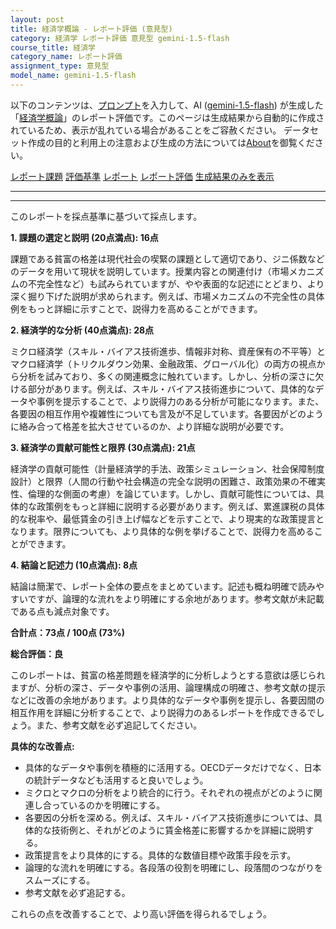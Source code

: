 ```yaml
---
layout: post
title: 経済学概論 - レポート評価 (意見型)
category: 経済学 レポート評価 意見型 gemini-1.5-flash
course_title: 経済学
category_name: レポート評価
assignment_type: 意見型
model_name: gemini-1.5-flash
---
```


以下のコンテンツは、[プロンプト](http://127.0.0.1:8000/generated/経済学/gemini-1.5-flash/prompt_レポート評価-意見型.md)を入力して、AI ([gemini-1.5-flash](contents/gemini-1.5-flash)) が生成した「[経済学概論](/contents/経済学/)」のレポート評価です。このページは生成結果から自動的に作成されているため、表示が乱れている場合があることをご容赦ください。
データセット作成の目的と利用上の注意および生成の方法については[About](/About)を御覧ください。

[レポート課題](../レポート課題-意見型)
[評価基準](../評価基準-意見型)
[レポート](../レポート-意見型)
[レポート評価](../レポート評価-意見型)
[生成結果のみを表示](http://127.0.0.1:8000/generated/経済学/gemini-1.5-flash/レポート評価-意見型.md)
  

***
***
  
このレポートを採点基準に基づいて採点します。

**1. 課題の選定と説明 (20点満点): 16点**

課題である貧富の格差は現代社会の喫緊の課題として適切であり、ジニ係数などのデータを用いて現状を説明しています。授業内容との関連付け（市場メカニズムの不完全性など）も試みられていますが、やや表面的な記述にとどまり、より深く掘り下げた説明が求められます。例えば、市場メカニズムの不完全性の具体例をもっと詳細に示すことで、説得力を高めることができます。


**2. 経済学的な分析 (40点満点): 28点**

ミクロ経済学（スキル・バイアス技術進歩、情報非対称、資産保有の不平等）とマクロ経済学（トリクルダウン効果、金融政策、グローバル化）の両方の視点から分析を試みており、多くの関連概念に触れています。しかし、分析の深さに欠ける部分があります。例えば、スキル・バイアス技術進歩について、具体的なデータや事例を提示することで、より説得力のある分析が可能になります。また、各要因の相互作用や複雑性についても言及が不足しています。各要因がどのように絡み合って格差を拡大させているのか、より詳細な説明が必要です。


**3. 経済学の貢献可能性と限界 (30点満点): 21点**

経済学の貢献可能性（計量経済学的手法、政策シミュレーション、社会保障制度設計）と限界（人間の行動や社会構造の完全な説明の困難さ、政策効果の不確実性、倫理的な側面の考慮）を論じています。しかし、貢献可能性については、具体的な政策例をもっと詳細に説明する必要があります。例えば、累進課税の具体的な税率や、最低賃金の引き上げ幅などを示すことで、より現実的な政策提言となります。限界についても、より具体的な例を挙げることで、説得力を高めることができます。


**4. 結論と記述力 (10点満点): 8点**

結論は簡潔で、レポート全体の要点をまとめています。記述も概ね明確で読みやすいですが、論理的な流れをより明確にする余地があります。参考文献が未記載である点も減点対象です。


**合計点：73点 / 100点 (73%)**

**総合評価：良**

このレポートは、貧富の格差問題を経済学的に分析しようとする意欲は感じられますが、分析の深さ、データや事例の活用、論理構成の明確さ、参考文献の提示などに改善の余地があります。より具体的なデータや事例を提示し、各要因間の相互作用を詳細に分析することで、より説得力のあるレポートを作成できるでしょう。また、参考文献を必ず追記してください。


**具体的な改善点:**

* 具体的なデータや事例を積極的に活用する。OECDデータだけでなく、日本の統計データなども活用すると良いでしょう。
* ミクロとマクロの分析をより統合的に行う。それぞれの視点がどのように関連し合っているのかを明確にする。
* 各要因の分析を深める。例えば、スキル・バイアス技術進歩については、具体的な技術例と、それがどのように賃金格差に影響するかを詳細に説明する。
* 政策提言をより具体的にする。具体的な数値目標や政策手段を示す。
* 論理的な流れを明確にする。各段落の役割を明確にし、段落間のつながりをスムーズにする。
* 参考文献を必ず追記する。


これらの点を改善することで、より高い評価を得られるでしょう。

